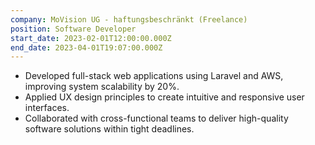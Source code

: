 ```yaml
---
company: MoVision UG - haftungsbeschränkt (Freelance)
position: Software Developer
start_date: 2023-02-01T12:00:00.000Z
end_date: 2023-04-01T19:07:00.000Z
---
```

* Developed full-stack web applications using Laravel and AWS, improving system
  scalability by 20%.
* Applied UX design principles to create intuitive and responsive user interfaces.
* Collaborated with cross-functional teams to deliver high-quality software solutions within
  tight deadlines.
